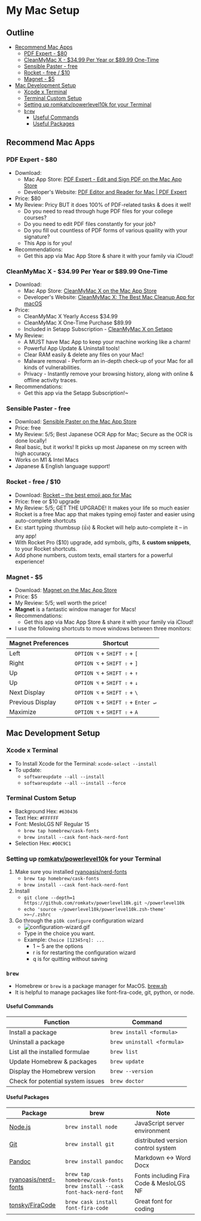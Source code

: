 # My Mac Setup

## Outline<!-- omit in toc -->
<!-- markdownlint-disable MD007 -->
* [Recommend Mac Apps](#recommend-mac-apps)
  * [PDF Expert - $80](#pdf-expert---80)
  * [CleanMyMac X - $34.99 Per Year or $89.99 One-Time](#cleanmymac-x---3499-per-year-or-8999-one-time)
  * [Sensible Paster - free](#sensible-paster---free)
  * [Rocket - free / $10](#rocket---free--10)
  * [Magnet - $5](#magnet---5)
* [Mac Development Setup](#mac-development-setup)
  * [Xcode x Terminal](#xcode-x-terminal)
  * [Terminal Custom Setup](#terminal-custom-setup)
  * [Setting up romkatv/powerlevel10k for your Terminal](#setting-up-romkatvpowerlevel10k-for-your-terminal)
  * [`brew`](#brew)
    * [Useful Commands](#useful-commands)
    * [Useful Packages](#useful-packages)
<!-- markdownlint-enable MD007 -->

## Recommend Mac Apps

### PDF Expert - $80
  * Download:
    * Mac App Store: [PDF Expert - Edit and Sign PDF on the Mac App Store](https://apps.apple.com/us/app/id1055273043?mt=12)
    * Developer's Website: [PDF Editor and Reader for Mac | PDF Expert](https://pdfexpert.com/)
  * Price: $80
  * My Review: Pricy BUT it does 100% of PDF-related tasks & does it well!
    * Do you need to read through huge PDF files for your college courses?
    * Do you need to edit PDF files constantly for your job?
    * Do you fill out countless of PDF forms of various quaility with your signature?
    * This App is for you!
  * Recommendations:
    * Get this app via Mac App Store & share it with your family via iCloud!

### CleanMyMac X - $34.99 Per Year or $89.99 One-Time
  * Download:
    * Mac App Store: [CleanMyMac X on the Mac App Store](https://apps.apple.com/us/app/cleanmymac-x/id1339170533?mt=12)
    * Developer's Website: [CleanMyMac X: The Best Mac Cleanup App for macOS](https://macpaw.com/cleanmymac)
  * Price:
    * CleanMyMac X Yearly Access $34.99
    * CleanMyMac X One-Time Purchase $89.99
    * Included in Setapp Subscription - [CleanMyMac X on Setapp](https://setapp.com/apps/cleanmymac)
  * My Review:
    * A MUST have Mac App to keep your machine working like a charm!
    * Powerful App Update & Uninstall tools!
    * Clear RAM easily & delete any files on your Mac!
    * Malware removal - Perform an in-depth check-up of your Mac for all kinds of vulnerabilities.
    * Privacy - Instantly remove your browsing history, along with online & offline activity traces.
  * Recommendations:
    * Get this app via the Setapp Subscription!~

### Sensible Paster - free
  * Download: [Sensible Paster on the Mac App Store](https://apps.apple.com/us/app/sensible-paster/id1553906835?mt=12)
  * Price: free
  * My Review: 5/5; Best Japanese OCR App for Mac; Secure as the OCR is done locally!
  * Real basic, but it works! It picks up most Japanese on my screen with high accuracy.
  * Works on M1 & Intel Macs
  * Japanese & English language support!

### Rocket - free / $10
  * Download: [Rocket – the best emoji app for Mac](https://matthewpalmer.net/rocket/)
  * Price: free or $10 upgrade
  * My Review: 5/5; GET THE UPGRADE! It makes your life so much easier
  * Rocket is a free Mac app that makes typing emoji faster and easier using auto-complete shortcuts
  * Ex: start typing :thumbsup (👍) & Rocket will help auto-complete it – in any app!
  * With Rocket Pro ($10) upgrade, add symbols, gifts, & **custom snippets**, to your Rocket shortcuts.
  * Add phone numbers, custom texts, email starters for a powerful experience!

### Magnet - $5
  * Download: [Magnet on the Mac App Store](https://apps.apple.com/app/id441258766?mt=12)
  * Price: $5
  * My Review: 5/5; well worth the price!
  * **Magnet** is a fantastic window manager for Macs!
  * Recommendations:
    * Get this app via Mac App Store & share it with your family via iCloud!
  * I use the following shortcuts to move windows between three monitors:

| Magnet Preferences | Shortcut                           |
| ------------------ | ---------------------------------- |
| Left               | `OPTION ⌥` + `SHIFT ⇧` + `[`       |
| Right              | `OPTION ⌥` + `SHIFT ⇧` + `]`       |
| Up                 | `OPTION ⌥` + `SHIFT ⇧` + `↑`       |
| Up                 | `OPTION ⌥` + `SHIFT ⇧` + `↓`       |
| Next Display       | `OPTION ⌥` + `SHIFT ⇧` + `\`       |
| Previous Display   | `OPTION ⌥` + `SHIFT ⇧` + `Enter ↵` |
| Maximize           | `OPTION ⌥` + `SHIFT ⇧` + `A`       |

## Mac Development Setup

### Xcode x Terminal
  * To Install Xcode for the Terminal: `xcode-select --install`
  * To update:
    * `softwareupdate --all --install`
    * `softwareupdate --all --install --force`

### Terminal Custom Setup
  * Background Hex: `#630436`
  * Text Hex: `#FFFFFF`
  * Font: MesloLGS NF Regular 15
    * `brew tap homebrew/cask-fonts`
    * `brew install --cask font-hack-nerd-font`
  * Selection Hex: `#00C9C1`

### Setting up [romkatv/powerlevel10k](https://github.com/romkatv/powerlevel10k) for your Terminal
1. Make sure you installed [ryanoasis/nerd-fonts](https://github.com/ryanoasis/nerd-fonts)
   * `brew tap homebrew/cask-fonts`
   * `brew install --cask font-hack-nerd-font`
2. Install
   * `git clone --depth=1 https://github.com/romkatv/powerlevel10k.git ~/powerlevel10k`
   * `echo 'source ~/powerlevel10k/powerlevel10k.zsh-theme' >>~/.zshrc`
3. Go through the `p10k configure` configuration wizard
    * ![configuration-wizard.gif](https://raw.githubusercontent.com/romkatv/powerlevel10k-media/master/configuration-wizard.gif)
    * Type in the choice you want.
    * Example: `Choice [12345rq]: ...`
      * 1 ~ 5 are the options
      * r is for restarting the configuration wizard
      * q is for quitting without saving

### `brew`
  * Homebrew or `brew` is a package manager for MacOS. [brew.sh](https://brew.sh/)  
  * It is helpful to manage packages like font-fira-code, git, python, or node.

#### Useful Commands

| Function                          | Command                    |
| --------------------------------- | -------------------------- |
| Install a package                 | `brew install <formula>`   |
| Uninstall a package               | `brew uninstall <formula>` |
| List all the installed formulae   | `brew list`                |
| Update Homebrew & packages        | `brew update`              |
| Display the Homebrew version      | `brew --version`           |
| Check for potential system issues | `brew doctor`              |

#### Useful Packages

| Package                                                         | brew                                    | Note                               |
| --------------------------------------------------------------- | --------------------------------------- | ---------------------------------- |
| [Node.js](https://nodejs.org/en/)                               | `brew install node`                     | JavaScript server environment      |
| [Git](https://git-scm.com/)                                     | `brew install git`                      | distributed version control system |
| [Pandoc](https://pandoc.org/)                                   | `brew install pandoc`                   | Markdown ↔︎ Word Docx               |
| [ryanoasis/nerd-fonts](https://github.com/ryanoasis/nerd-fonts) | `brew tap homebrew/cask-fonts`<br>`brew install --cask font-hack-nerd-font` | Fonts including Fira Code & MesloLGS NF |
| [tonsky/FiraCode](https://github.com/tonsky/FiraCode)           | `brew cask install font-fira-code`      | Great font for coding              |
